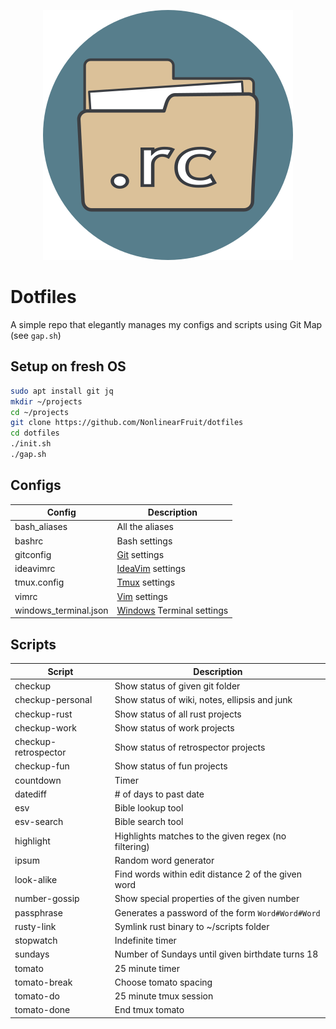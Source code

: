 <p align="center">
  <img src=".icon.png" alt="dotfiles icon" width="400" height="400"/>
</p>

# Dotfiles

A simple repo that elegantly manages my configs and scripts using Git Map (see `gap.sh`)

## Setup on fresh OS

```sh
sudo apt install git jq
mkdir ~/projects
cd ~/projects
git clone https://github.com/NonlinearFruit/dotfiles
cd dotfiles
./init.sh
./gap.sh
```

## Configs

| Config                | Description                                  |
| ---                   | ---                                          |
| bash_aliases          | All the aliases                              |
| bashrc                | Bash settings                                |
| gitconfig             | [Git][git] settings                          |
| ideavimrc             | [IdeaVim][ideavim] settings                  |
| tmux.config           | [Tmux][tmux] settings                        |
| vimrc                 | [Vim][vim] settings                          |
| windows_terminal.json | [Windows][windowsterminal] Terminal settings |

## Scripts

| Script               | Description                                          |
| ---                  | ---                                                  |
| checkup              | Show status of given git folder                      |
| checkup-personal     | Show status of wiki, notes, ellipsis and junk        |
| checkup-rust         | Show status of all rust projects                     |
| checkup-work         | Show status of work projects                         |
| checkup-retrospector | Show status of retrospector projects                 |
| checkup-fun          | Show status of fun projects                          |
| countdown            | Timer                                                |
| datediff             | # of days to past date                               |
| esv                  | Bible lookup tool                                    |
| esv-search           | Bible search tool                                    |
| highlight            | Highlights matches to the given regex (no filtering) |
| ipsum                | Random word generator                                |
| look-alike           | Find words within edit distance 2 of the given word  |
| number-gossip        | Show special properties of the given number          |
| passphrase           | Generates a password of the form `Word#Word#Word`    |
| rusty-link           | Symlink rust binary to ~/scripts folder              |
| stopwatch            | Indefinite timer                                     |
| sundays              | Number of Sundays until given birthdate turns 18     |
| tomato               | 25 minute timer                                      |
| tomato-break         | Choose tomato spacing                                |
| tomato-do            | 25 minute tmux session                               |
| tomato-done          | End tmux tomato                                      |

[git]: https://git-scm.com/docs
[ideavim]: https://github.com/JetBrains/ideavim
[tmux]: https://github.com/tmux/tmux
[vim]: https://github.com/vim/vim
[windowsterminal]: https://github.com/microsoft/terminal
